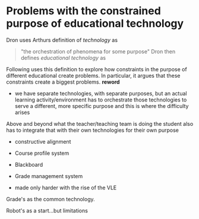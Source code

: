 # Problems with the constrained purpose of educational technology

Dron uses Arthurs definition of _technology_ as 
> "the orchestration of phenomena for some purpose"
Dron then defines _educational technology_ as 
> 
Following uses this definition to explore how constraints in the purpose of different educational create problems. In particular, it argues that these constraints create a biggest problems. **reword**

- we have separate technologies, with separate purposes, but an actual learning activity/environment has to orchestrate those technologies to serve a different, more specific purpose and this is where the difficulty arises

Above and beyond what the teacher/teaching team is doing the student also has to integrate that with their own technologies for their own purpose


- constructive alignment
- Course profile system
- Blackboard
- Grade management system

- made only harder with the rise of the VLE

Grade's as the common technology.

Robot's as a start...but limitations